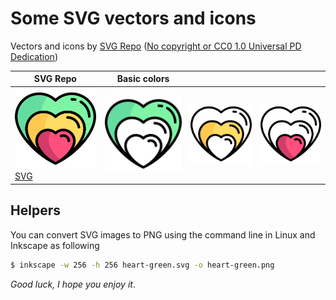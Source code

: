 # Some SVG vectors and icons

Vectors and icons by <a href="https://www.svgrepo.com" target="_blank">SVG Repo</a> ([No copyright or CC0 1.0 Universal PD Dedication](https://www.svgrepo.com/page/licensing/))

|SVG Repo|Basic colors|||
| ----- | ---- | --- | -- |
|![heart-like SVG vector](./heart-like/heart-like-svgrepo-com.png)[SVG](https://www.svgrepo.com/svg/280331/heart-like)|![heart-green](./heart-like/heart-green.png)|![heart-yellow](./heart-like/heart-yellow.png)|![heart-red](./heart-like/heart-red.png)|

## Helpers

You can convert SVG images to PNG using the command line in Linux and Inkscape as following

```bash
$ inkscape -w 256 -h 256 heart-green.svg -o heart-green.png
```

*Good luck, I hope you enjoy it*.